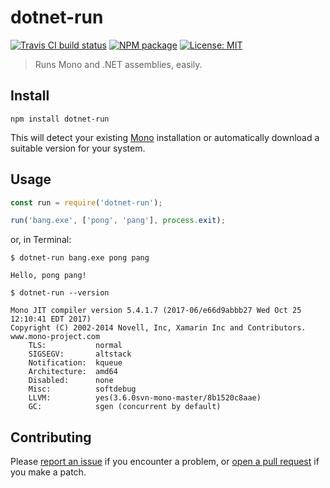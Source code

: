 # dotnet-run

[![Travis CI build status](https://img.shields.io/travis/mortend/dotnet-run/master.svg?style=flat-square)](https://travis-ci.org/mortend/dotnet-run)
[![NPM package](https://img.shields.io/npm/v/dotnet-run.svg?style=flat-square)](https://www.npmjs.com/package/dotnet-run)
[![License: MIT](https://img.shields.io/github/license/mortend/dotnet-run.svg?style=flat-square)](LICENSE)

> Runs Mono and .NET assemblies, easily.

## Install

```
npm install dotnet-run
```

This will detect your existing [Mono](https://www.mono-project.com/) installation or automatically download a suitable version for your system.

## Usage

```js
const run = require('dotnet-run');

run('bang.exe', ['pong', 'pang'], process.exit);
```

or, in Terminal:

```
$ dotnet-run bang.exe pong pang

Hello, pong pang!
```

```
$ dotnet-run --version

Mono JIT compiler version 5.4.1.7 (2017-06/e66d9abbb27 Wed Oct 25 12:10:41 EDT 2017)
Copyright (C) 2002-2014 Novell, Inc, Xamarin Inc and Contributors. www.mono-project.com
	TLS:           normal
	SIGSEGV:       altstack
	Notification:  kqueue
	Architecture:  amd64
	Disabled:      none
	Misc:          softdebug 
	LLVM:          yes(3.6.0svn-mono-master/8b1520c8aae)
	GC:            sgen (concurrent by default)
```

## Contributing

Please [report an issue](https://github.com/mortend/dotnet-run/issues) if you encounter a problem, or [open a pull request](https://github.com/mortend/dotnet-run/pulls) if you make a patch.

